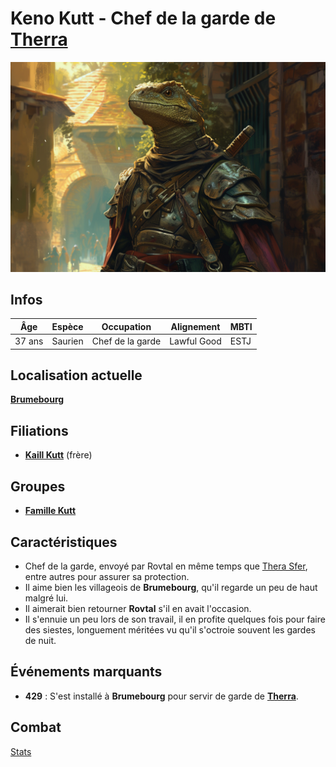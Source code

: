 # Keno Kutt - Chef de la garde de [Therra](./Therra_Sfer.md)
![Keno Kutt](../../../_images/garde_saurien.png)

## Infos 

| Âge | Espèce | Occupation | Alignement | MBTI |
| --- | ------ | ---------- | ---------- | ---- |
| 37 ans | Saurien | Chef de la garde | Lawful Good | ESTJ |

## Localisation actuelle
[**Brumebourg**](../../VILLES/Brumebourg.md)

## Filiations
* [**Kaill Kutt**](./Kaill_Kutt.md) (frère)

## Groupes 
* [**Famille Kutt**](../ROVTAL/GROUPES/Famille_Kutt.md)

## Caractéristiques
* Chef de la garde, envoyé par Rovtal en même temps que [Thera Sfer](#therra-sfer---envoyée-de-rovtal), entre autres pour assurer sa protection.
* Il aime bien les villageois de **Brumebourg**, qu'il regarde un peu de haut malgré lui.
* Il aimerait bien retourner **Rovtal** s'il en avait l'occasion.
* Il s'ennuie un peu lors de son travail, il en profite quelques fois pour faire des siestes, longuement méritées vu qu'il s'octroie souvent les gardes de nuit.

## Événements marquants
* **429** : S'est installé à **Brumebourg** pour servir de garde de [**Therra**](./Therra_Sfer.md).

## Combat
[Stats](../../../STAT_BLOCKS/CLASS/Chevalier.md#chevalier-saurien)